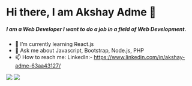 # Hi there, I am Akshay Adme 👋

<!--
- 🔭 I’m currently working on ...
- 👯 I’m looking to collaborate on ...
- 🤔 I’m looking for help with ...
- 😄 Pronouns: ...
- ⚡ Fun fact: ...
-->
##### I am a Web Developer I want to do a job in a field of Web Development. 

- 🌱 I’m currently learning React.js
- 💬 Ask me about Javascript, Bootstrap, Node.js, PHP
- 📫 How to reach me: LinkedIn:- https://www.linkedin.com/in/akshay-adme-63aa43127/ 

<img src="https://github-readme-stats.vercel.app/api?username=akshayadme&&show_icons=true&title_color=ffffff&icon_color=bb2acf&text_color=daf7dc&bg_color=151515">
<img src="https://github-readme-stats.vercel.app/api/top-langs/?username=akshayadme&&show_icons=true&title_color=ffffff&icon_color=bb2acf&text_color=daf7dc&bg_color=151515">
